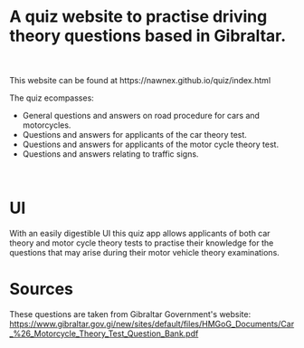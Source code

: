 # A quiz website to practise driving theory questions based in Gibraltar.
</br>
</br>
This website can be found at https://nawnex.github.io/quiz/index.html
</br>

The quiz ecompasses:
- General questions and answers on road procedure for cars and motorcycles.
- Questions and answers for applicants of the car theory test.
- Questions and answers for applicants of the motor cycle theory test.
- Questions and answers relating to traffic signs.
</br>

# UI
With an easily digestible UI this quiz app allows applicants of both car theory and motor cycle theory tests to practise their knowledge for the questions that may arise during their motor vehicle theory examinations.
</br>

# Sources
These questions are taken from Gibraltar Government's website: </br>
https://www.gibraltar.gov.gi/new/sites/default/files/HMGoG_Documents/Car_%26_Motorcycle_Theory_Test_Question_Bank.pdf
